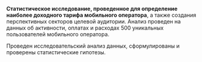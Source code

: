 **Статистическое исследование, проведенное для определение наиболее доходного тарифа мобильного оператора**, а также создания перспективных секторов целевой аудитории. Анализ проведен на данных об активности, оплатах и расходах 500 уникальных пользователей мобильного оператора.

Проведен исследовательский анализ данных, сформулированы и проверены статистические гипотезы.
